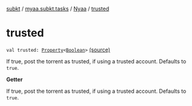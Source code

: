 [subkt](../../index.md) / [myaa.subkt.tasks](../index.md) / [Nyaa](index.md) / [trusted](./trusted.md)

# trusted

`val trusted: `[`Property`](https://docs.gradle.org/current/javadoc/org/gradle/api/provider/Property.html)`<`[`Boolean`](https://kotlinlang.org/api/latest/jvm/stdlib/kotlin/-boolean/index.html)`>` [(source)](https://github.com/Myaamori/SubKt/blob/0.1.12/src/main/kotlin/myaa/subkt/tasks/tasks.kt#L906)

If true, post the torrent as trusted, if using a trusted account.
Defaults to `true`.

**Getter**

If true, post the torrent as trusted, if using a trusted account.
Defaults to `true`.

